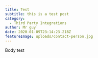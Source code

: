 ```yaml
---
title: Test
subtitle: this is a test post
category:
  - Third Party Integrations
author: Mr guy
date: 2020-01-09T23:14:23.218Z
featureImage: uploads/contact-person.jpg
---
```

Body test
